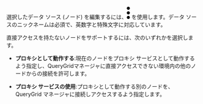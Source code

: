 選択したデータ ソース (ノード) を編集するには、![""](Images/zsz1597101912145.svg) を使用します。データ ソースのニックネームは必須で、英数字と特殊文字に対応しています。

直接アクセスを持たないノードをサポートするには、次のいずれかを選択します。

-   **プロキシとして動作する**:現在のノードをプロキシ サービスとして動作するよう指定し、QueryGridマネージャに直接アクセスできない環境内の他のノードからの接続を許可します。

-   **プロキシ サービスの使用**:プロキシとして動作する別のノードを、QueryGrid マネージャに接続しアクセスするよう指定します。
